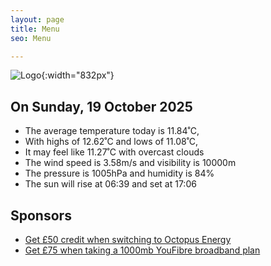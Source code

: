 ```yaml
---
layout: page
title: Menu
seo: Menu

---
```


![Logo](/images/logo.jpg){:width="832px"}

<!-- weather_marker starts -->
## On Sunday, 19 October 2025

- The average temperature today is 11.84˚C,
- With highs of 12.62˚C and lows of 11.08˚C,
- It may feel like 11.27˚C with overcast clouds
- The wind speed is 3.58m/s and visibility is 10000m
- The pressure is 1005hPa and humidity is 84%
- The sun will rise at 06:39 and set at 17:06

<!-- weather_marker ends -->

## Sponsors

- [Get £50 credit when switching to Octopus Energy](https://bit.ly/3oD1nnS)
- [Get £75 when taking a 1000mb YouFibre broadband plan](https://aklam.io/91zWhU?)
